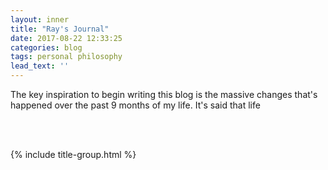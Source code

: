 ```yaml
---
layout: inner
title: "Ray's Journal"
date: 2017-08-22 12:33:25
categories: blog
tags: personal philosophy
lead_text: ''
---
```


The key inspiration to begin writing this blog is the massive changes that's happened over the past 9 months of my life. It's said that life

<div style="visibility: hidden">In every single day of your life, do something that you want to do and scares you.</div>

{% include title-group.html %}
